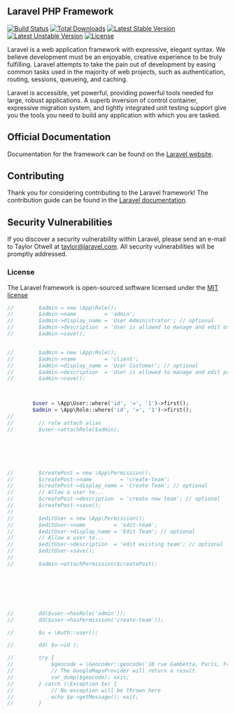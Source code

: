 ## Laravel PHP Framework

[![Build Status](https://travis-ci.org/laravel/framework.svg)](https://travis-ci.org/laravel/framework)
[![Total Downloads](https://poser.pugx.org/laravel/framework/d/total.svg)](https://packagist.org/packages/laravel/framework)
[![Latest Stable Version](https://poser.pugx.org/laravel/framework/v/stable.svg)](https://packagist.org/packages/laravel/framework)
[![Latest Unstable Version](https://poser.pugx.org/laravel/framework/v/unstable.svg)](https://packagist.org/packages/laravel/framework)
[![License](https://poser.pugx.org/laravel/framework/license.svg)](https://packagist.org/packages/laravel/framework)

Laravel is a web application framework with expressive, elegant syntax. We believe development must be an enjoyable, creative experience to be truly fulfilling. Laravel attempts to take the pain out of development by easing common tasks used in the majority of web projects, such as authentication, routing, sessions, queueing, and caching.

Laravel is accessible, yet powerful, providing powerful tools needed for large, robust applications. A superb inversion of control container, expressive migration system, and tightly integrated unit testing support give you the tools you need to build any application with which you are tasked.

## Official Documentation

Documentation for the framework can be found on the [Laravel website](http://laravel.com/docs).

## Contributing

Thank you for considering contributing to the Laravel framework! The contribution guide can be found in the [Laravel documentation](http://laravel.com/docs/contributions).

## Security Vulnerabilities

If you discover a security vulnerability within Laravel, please send an e-mail to Taylor Otwell at taylor@laravel.com. All security vulnerabilities will be promptly addressed.

### License

The Laravel framework is open-sourced software licensed under the [MIT license](http://opensource.org/licenses/MIT)







```php
//        $admin = new \App\Role();
//        $admin->name         = 'admin';
//        $admin->display_name = 'User Administrator'; // optional
//        $admin->description  = 'User is allowed to manage and edit other users'; // optional
//        $admin->save();


//        $admin = new \App\Role();
//        $admin->name         = 'client';
//        $admin->display_name = 'User Customer'; // optional
//        $admin->description  = 'User is allowed to manage and edit projects'; // optional
//        $admin->save();



        $user = \App\User::where('id', '=', '1')->first();
        $admin = \App\Role::where('id', '=', '1')->first();
//
//        // role attach alias
//        $user->attachRole($admin);






//        $createPost = new \App\Permission();
//        $createPost->name         = 'create-team';
//        $createPost->display_name = 'Create Team'; // optional
//        // Allow a user to...
//        $createPost->description  = 'create new team'; // optional
//        $createPost->save();
//
//        $editUser = new \App\Permission();
//        $editUser->name         = 'edit-team';
//        $editUser->display_name = 'Edit Team'; // optional
//        // Allow a user to...
//        $editUser->description  = 'edit existing team'; // optional
//        $editUser->save();
//
//        $admin->attachPermission($createPost);







//        dd($user->hasRole('admin'));
//        dd($user->hasPermission('create-team'));

//        $u = \Auth::user();

//        dd( $u->id );
```

```php
//        try {
//            $geocode = \Geocoder::geocode('10 rue Gambetta, Paris, France');
//            // The GoogleMapsProvider will return a result
//            var_dump($geocode); exit;
//        } catch (\Exception $e) {
//            // No exception will be thrown here
//            echo $e->getMessage(); exit;
//        }
```